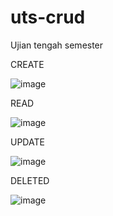 # uts-crud
Ujian tengah semester

CREATE


![image](https://user-images.githubusercontent.com/100121295/159414665-895fa36b-e496-40ae-b31f-ee9433d0cafc.png)



READ


![image](https://user-images.githubusercontent.com/100121295/159414772-7d7ecf58-fc52-443a-a27b-ed9d98316358.png)



UPDATE


![image](https://user-images.githubusercontent.com/100121295/159414860-c5291b88-3751-4c28-9b60-aea0e60c4acc.png)



DELETED


![image](https://user-images.githubusercontent.com/100121295/159414483-d49476af-316d-4dd3-a748-f7265f6e2532.png)




